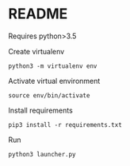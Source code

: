 # README



Requires python>3.5

Create virtualenv

```python3 -m virtualenv env```

Activate virtual environment

```source env/bin/activate```

Install requirements

```pip3 install -r requirements.txt```

Run

```python3 launcher.py```
